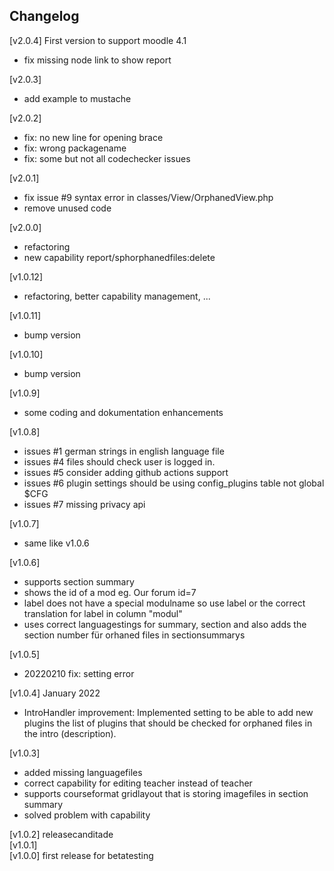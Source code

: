 ## Changelog ##
[v2.0.4]
First version to support moodle 4.1

- fix missing node link to show report

[v2.0.3]

- add example to mustache  

[v2.0.2]  

- fix: no new line for opening brace  
- fix: wrong packagename  
- fix: some but not all codechecker issues  

[v2.0.1]  

- fix issue #9 syntax error in classes/View/OrphanedView.php  
- remove unused code  

[v2.0.0]  

- refactoring  
- new capability report/sphorphanedfiles:delete  

[v1.0.12]  

- refactoring, better capability management, ...  

[v1.0.11]  

- bump version  

[v1.0.10]  

- bump version  

[v1.0.9]  

- some coding and dokumentation enhancements  

[v1.0.8]  

- issues #1 german strings in english language file  
- issues #4 files should check user is logged in.  
- issues #5 consider adding github actions support  
- issues #6 plugin settings should be using config_plugins table not global $CFG  
- issues #7 missing privacy api  

[v1.0.7]  

- same like v1.0.6  

[v1.0.6]  

- supports section summary  
- shows the id of a mod eg.     Our forum id=7  
- label does not have a special modulname so use label or the correct translation for label in column "modul"  
- uses correct languagestings for summary, section and also adds the section number für orhaned files in sectionsummarys  


[v1.0.5]  

- 20220210 fix: setting error  


[v1.0.4] January 2022  

- IntroHandler improvement: Implemented setting to be able to add new plugins the list of plugins that should be checked for orphaned files in the intro (description).  


[v1.0.3]  

- added missing languagefiles  
- correct capability for editing teacher instead of teacher  
- supports courseformat gridlayout that is storing imagefiles in section summary  
- solved problem with capability  

[v1.0.2] releasecanditade  
[v1.0.1]   
[v1.0.0] first release for betatesting  
